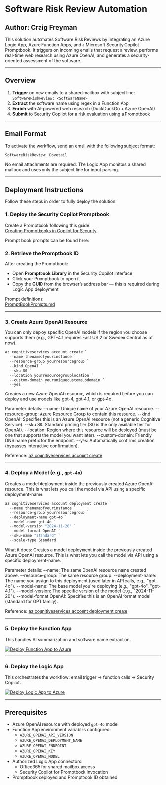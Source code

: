 # Software Risk Review Automation

## Author: Craig Freyman

This solution automates Software Risk Reviews by integrating an Azure Logic App, Azure Function Apps, and a Microsoft Security Copilot Promptbook. It triggers on incoming emails that request a review, performs real-time web research using Azure OpenAI, and generates a security-oriented assessment of the software.

---

## Overview

1. **Trigger** on new emails to a shared mailbox with subject line: `SoftwareRiskReview: <SoftwareName>`
2. **Extract** the software name using regex in a Function App
3. **Enrich** with AI-powered web research (DuckDuckGo + Azure OpenAI)
4. **Submit** to Security Copilot for a risk evaluation using a Promptbook

---

## Email Format

To activate the workflow, send an email with the following subject format:

```
SoftwareRiskReview: Dovetail
```

No email attachments are required. The Logic App monitors a shared mailbox and uses only the subject line for input parsing.

---

## Deployment Instructions

Follow these steps in order to fully deploy the solution:

### 1. Deploy the Security Copilot Promptbook

Create a Promptbook following this guide:  
[Creating Promptbooks in Copilot for Security](https://rodtrent.substack.com/p/creating-promptbooks-in-copilot-for)

Prompt book prompts can be found here:

### 2. Retrieve the Promptbook ID

After creating the Promptbook:

- Open **Promptbook Library** in the Security Copilot interface
- Click your Promptbook to open it
- Copy the **GUID** from the browser’s address bar — this is required during Logic App deployment

Prompt definitions:  
[PromptBookPrompts.md](https://github.com/cd1zz/securitycopilot/blob/main/LogicApps/SoftwareRiskReview/PromptBookPrompts.md)

---

### 3. Create Azure OpenAI Resource

You can only deploy specific OpenAI models if the region you choose supports them (e.g., GPT-4.1 requires East US 2 or Sweden Central as of now).

```powershell
az cognitiveservices account create `
  --name thenameofyourinstance `
  --resource-group yourresourcegroup `
  --kind OpenAI `
  --sku S0 `
  --location yourresourcegrouplocation `
  --custom-domain youruniquecustomsubdomain `
  --yes
```

Creates a new Azure OpenAI resource, which is required before you can deploy and use models like gpt-4, gpt-4.1, or gpt-4o.

Parameter details:
  --name: Unique name of your Azure OpenAI resource.
  --resource-group: Azure Resource Group to contain this resource.
  --kind OpenAI: Specifies this is an Azure OpenAI resource (not a generic Cognitive Service).
  --sku S0: Standard pricing tier (S0 is the only available tier for OpenAI).
  --location: Region where this resource will be deployed (must be one that supports the model you want later).
  --custom-domain: Friendly DNS name prefix for the endpoint.
  --yes: Automatically confirms creation (bypasses interactive confirmation).

Reference: [az cognitiveservices account create](https://learn.microsoft.com/en-us/cli/azure/cognitiveservices/account?view=azure-cli-latest#az-cognitiveservices-account-create)

---

### 4. Deploy a Model (e.g., `gpt-4o`)

Creates a model deployment inside the previously created Azure OpenAI resource. This is what lets you call the model via API using a specific deployment-name.

```powershell
az cognitiveservices account deployment create `
  --name thenameofyourinstance `
  --resource-group yourresourcegroup `
  --deployment-name gpt-4o `
  --model-name gpt-4o `
  --model-version "2024-11-20" `
  --model-format OpenAI `
  --sku-name "standard" `
  --scale-type Standard
```

What it does:
Creates a model deployment inside the previously created Azure OpenAI resource. This is what lets you call the model via API using a specific deployment-name.

Parameter details:
  --name: The same OpenAI resource name created above.
  --resource-group: The same resource group.
  --deployment-name: The name you assign to this deployment (used later in API calls, e.g., "gpt-4o").
  --model-name: The base model you're deploying (e.g., "gpt-4o", "gpt-4.1").
  --model-version: The specific version of the model (e.g., "2024-11-20").
  --model-format OpenAI: Specifies this is an OpenAI format model (standard for GPT family).

Reference: [az cognitiveservices account deployment create](https://learn.microsoft.com/en-us/cli/azure/cognitiveservices/account/deployment?view=azure-cli-latest#az-cognitiveservices-account-deployment-create)

---

### 5. Deploy the Function App

This handles AI summarization and software name extraction.

[![Deploy Function App to Azure](https://aka.ms/deploytoazurebutton)](https://portal.azure.com/#create/Microsoft.Template/uri/https%3A%2F%2Fraw.githubusercontent.com%2Fcd1zz%2Fsecuritycopilot%2Frefs%2Fheads%2Fmain%2FLogicApps%2FSoftwareRiskReview%2Ffunctionapp_azuredeploy.json)

---

### 6. Deploy the Logic App

This orchestrates the workflow: email trigger → function calls → Security Copilot.

[![Deploy Logic App to Azure](https://aka.ms/deploytoazurebutton)](https://portal.azure.com/#create/Microsoft.Template/uri/https%3A%2F%2Fraw.githubusercontent.com%2Fcd1zz%2Fsecuritycopilot%2Frefs%2Fheads%2Fmain%2FLogicApps%2FSoftwareRiskReview%2Flogicapp_azuredeploy.json)

---

## Prerequisites

- Azure OpenAI resource with deployed `gpt-4o` model
- Function App environment variables configured:
  - `AZURE_OPENAI_API_VERSION`
  - `AZURE_OPENAI_DEPLOYMENT_NAME`
  - `AZURE_OPENAI_ENDPOINT`
  - `AZURE_OPENAI_KEY`
  - `AZURE_OPENAI_MODEL`
- Authorized Logic App connectors:
  - Office365 for shared mailbox access
  - Security Copilot for Promptbook invocation
- Promptbook deployed and Promptbook ID obtained

